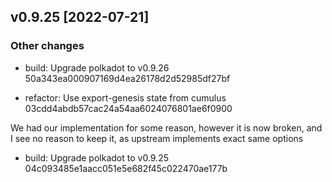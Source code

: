 <!-- bureaucrate goes here -->
## v0.9.25 [2022-07-21]

### Other changes

- build: Upgrade polkadot to v0.9.26 50a343ea000907169d4ea26178d2d52985df27bf

- refactor: Use export-genesis state from cumulus 03cdd4abdb57cac24a54aa6024076801ae6f0900

We had our implementation for some reason, however it is now broken, and
I see no reason to keep it, as upstream implements exact same options

- build: Upgrade polkadot to v0.9.25 04c093485e1aacc051e5e682f45c022470ae177b